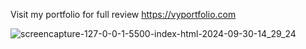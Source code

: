 Visit my portfolio for full review https://vyportfolio.com


![screencapture-127-0-0-1-5500-index-html-2024-09-30-14_29_24](https://github.com/user-attachments/assets/f6915b81-f2d9-4cb5-9879-dd4d945c08cd)
